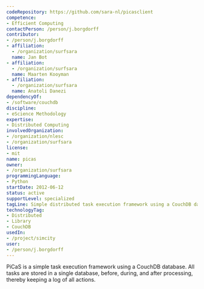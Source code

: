```yaml
---
codeRepository: https://github.com/sara-nl/picasclient
competence:
- Efficient Computing
contactPerson: /person/j.borgdorff
contributor:
- /person/j.borgdorff
- affiliation:
  - /organization/surfsara
  name: Jan Bot
- affiliation:
  - /organization/surfsara
  name: Maarten Kooyman
- affiliation:
  - /organization/surfsara
  name: Anatoli Danezi
dependencyOf:
- /software/couchdb
discipline:
- eScience Methodology
expertise:
- Distributed Computing
involvedOrganization:
- /organization/nlesc
- /organization/surfsara
license:
- mit
name: picas
owner:
- /organization/surfsara
programmingLanguage:
- Python
startDate: 2012-06-12
status: active
supportLevel: specialized
tagLine: Simple distributed task execution framework using a CouchDB database
technologyTag:
- Distributed
- Library
- CouchDB
usedIn:
- /project/simcity
user:
- /person/j.borgdorff
---
```

PiCaS is a simple task execution framework using a CouchDB database. All tasks
are stored in a single database, before, during, and after processing, thereby
keeping a log of all actions.
